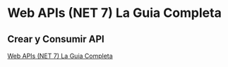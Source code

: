 # Web APIs (NET 7) La Guia Completa

## Crear y Consumir API
<a href="https://youtu.be/OuiExAqVapk?si=MYlG-WOhoxqSIP4j" target="_blank">Web APIs (NET 7) La Guia Completa</a>